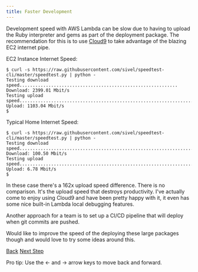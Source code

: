 ```yaml
---
title: Faster Development
---
```


Development speed with AWS Lambda can be slow due to having to upload the Ruby interpreter and gems as part of the deployment package. The recommendation for this is to use [Cloud9](https://aws.amazon.com/cloud9/) to take advantage of the blazing EC2 internet pipe.

EC2 Instance Internet Speed:

    $ curl -s https://raw.githubusercontent.com/sivel/speedtest-cli/master/speedtest.py | python -
    Testing download speed............................................................
    Download: 2399.01 Mbit/s
    Testing upload speed..................................................................
    Upload: 1103.04 Mbit/s
    $

Typical Home Internet Speed:

    $ curl -s https://raw.githubusercontent.com/sivel/speedtest-cli/master/speedtest.py | python -
    Testing download speed...................................................................
    Download: 100.50 Mbit/s
    Testing upload speed......................................................................
    Upload: 6.78 Mbit/s
    $

In these case there's a 162x upload speed difference. There is no comparison. It's the upload speed that destroys productivity. I've actually come to enjoy using Cloud9 and have been pretty happy with it, it even has some nice built-in Lambda local debugging features.

Another approach for a team is to set up a CI/CD pipeline that will deploy when git commits are pushed.

Would like to improve the speed of the deploying these large packages though and would love to try some ideas around this.

<a id="prev" class="btn btn-basic" href="{% link _docs/debug-ruby-errors.md %}">Back</a>
<a id="next" class="btn btn-primary" href="{% link _docs/upgrading.md %}">Next Step</a>
<p class="keyboard-tip">Pro tip: Use the <- and -> arrow keys to move back and forward.</p>
